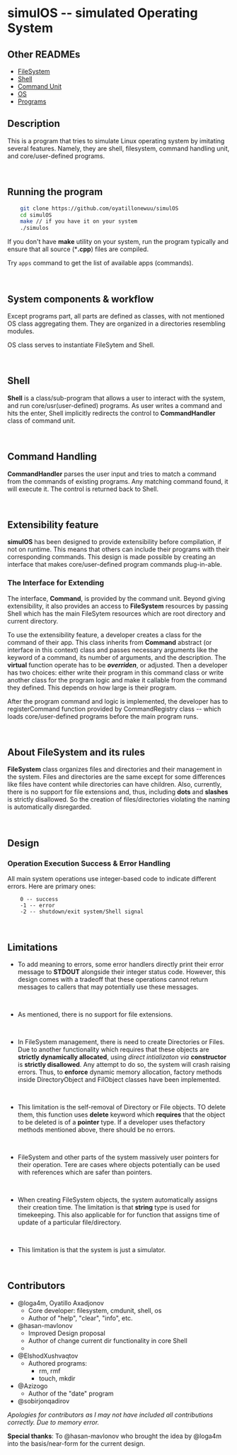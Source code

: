 # simulOS -- simulated Operating System

## Other READMEs
- [FileSystem](./filesystem/README.md)
- [Shell](./shell/README.md)
- [Command Unit](./cmdunit/README.md)
- [OS](./os/README.md)
- [Programs](./programs/README.md)

## Description
This is a program that tries to simulate Linux operating system by imitating several features.
Namely, they are shell, filesystem, command handling unit, and core/user-defined programs.

<br>

## Running the program
```bash
    git clone https://github.com/oyatillonewuu/simulOS
    cd simulOS
    make // if you have it on your system
    ./simulos
```
If you don't have **make** utility on your system, run the program typically and ensure that all source (\***.cpp**) files are compiled. 

Try `apps` command to get the list of available apps (commands).

<br>

## System components & workflow
Except programs part, all parts are defined as classes, with not mentioned OS class aggregating them. They are organized in a directories resembling modules.

OS class serves to instantiate FileSytem and Shell.

<br>

## Shell
**Shell** is a class/sub-program that allows a user to interact with the system, and run core/usr(user-defined) programs. As user writes a command and hits the enter, Shell implicitly redirects the control to **CommandHandler** class of command unit. 

<br>

## Command Handling
**CommandHandler** parses the user input and tries to match a command from the commands of existing programs. Any matching command found, it will execute it. The control is returned back to Shell.

<br>

## Extensibility feature
**simulOS** has been designed to provide extensibility before compilation, if not on runtime. This means that others can include their programs with their corresponding commands. This design is made possible by creating an interface that makes core/user-defined program commands plug-in-able.

### The Interface for Extending
The interface, **Command**, is provided by the command unit. Beyond giving extensibility, it also provides an access to **FileSystem** resources by passing Shell which has the main FileSytem resources which are root directory and current directory.

To use the extensibility feature, a developer creates a class for the command of their app. This class inherits from **Command** abstract (or interface in this context) class and passes necessary arguments like the keyword of a command, its number of arguments, and the description. The **virtual** function operate has to be ***overriden***, or adjusted. Then a developer has two choices: either write their program in this command class or write another class for the program logic and make it callable from the command they defined. This depends on how large is their program.

After the program command and logic is implemented, the developer has to registerCommand function provided by CommandRegistry class -- which loads core/user-defined programs before the main program runs.

<br>

## About FileSystem and its rules
**FileSystem** class organizes files and directories and their management in the system. Files and directories are the same except for some differences like files have content while directories can have children. Also, currently, there is no support for file extensions and, thus, including **dots** and **slashes** is strictly disallowed. So the creation of files/directories violating the naming is automatically disregarded.

<br>

## Design

### Operation Execution Success & Error Handling

All main system operations use integer-based code to indicate different errors. Here are primary ones:
```
    0 -- success
    -1 -- error
    -2 -- shutdown/exit system/Shell signal
```

<br>

## Limitations

- To add meaning to errors, some error handlers directly print their error message to **STDOUT** alongside their integer status code. However, this design comes with a tradeoff that these operations cannot return messages to callers that may potentially use these messages.

<br>

- As mentioned, there is no support for file extensions.

<br>

- In FileSystem management, there is need to create Directories or Files. Due to another functionality which requires that these objects are **strictly dynamically allocated**, using *direct intializaton via* **constructor** is **strictly disallowed**. Any attempt to do so, the system will crash raising errors.
Thus, to **enforce** dynamic memory allocation, factory methods inside DirectoryObject and FilObject classes have been implemented.

<br>

- This limitation is the self-removal of Directory or File objects. TO delete them, this function uses **delete** keyword which **requires** that the object to be deleted is of a **pointer** type. If a developer uses thefactory methods mentioned above, there should be no errors.

<br>

- FileSystem and other parts of the system massively user pointers for their operation. Tere are cases where objects potentially can be used with references which are safer than pointers.

<br>

- When creating FileSystem objects, the system automatically assigns their creation time. The limitation is that **string** type is used for timekeeping. This also applicable for for function that assigns time of update of a particular file/directory.

<br>

- This limitation is that the system is just a simulator.

<br>


## Contributors
- @loga4m, Oyatillo Axadjonov
  - Core developer: filesystem, cmdunit, shell, os
  - Author of "help", "clear", "info", etc. 
- @hasan-mavlonov
  - Improved Design proposal
  - Author of change current dir functionality in core Shell
  - 
- @ElshodXushvaqtov
  - Authored programs:
    - rm, rmf
    - touch, mkdir
- @Azizogo
  - Author of the "date" program
- @sobirjonqadirov

*Apologies for contributors as I may not have included all contributions correctly. Due to memory error.*

**Special thanks**: To @hasan-mavlonov who brought the idea by @loga4m into the basis/near-form for the current design.
